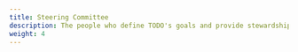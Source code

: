 ```yaml
---
title: Steering Committee
description: The people who define TODO's goals and provide stewardship in the community
weight: 4
---
```

